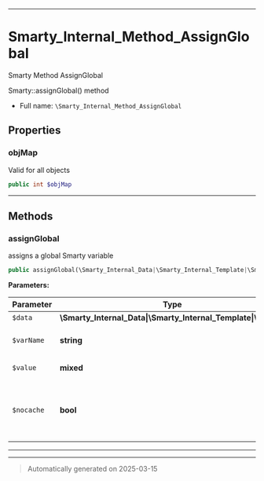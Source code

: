 ***

# Smarty_Internal_Method_AssignGlobal

Smarty Method AssignGlobal

Smarty::assignGlobal() method

* Full name: `\Smarty_Internal_Method_AssignGlobal`



## Properties


### objMap

Valid for all objects

```php
public int $objMap
```






***

## Methods


### assignGlobal

assigns a global Smarty variable

```php
public assignGlobal(\Smarty_Internal_Data|\Smarty_Internal_Template|\Smarty $data, string $varName, mixed $value = null, bool $nocache = false): \Smarty_Internal_Data|\Smarty_Internal_Template|\Smarty
```








**Parameters:**

| Parameter | Type | Description |
|-----------|------|-------------|
| `$data` | **\Smarty_Internal_Data&#124;\Smarty_Internal_Template&#124;\Smarty** |  |
| `$varName` | **string** | the global variable name |
| `$value` | **mixed** | the value to assign |
| `$nocache` | **bool** | if true any output of this variable will<br />be not cached |





***


***
> Automatically generated on 2025-03-15
